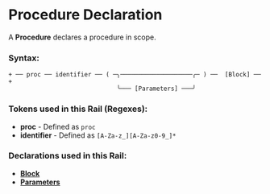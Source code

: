 
# Procedure Declaration

A **Procedure** declares a procedure in scope.

### Syntax:

    + ── proc ── identifier ── ( ─╮────────────────────╭─ ) ──  [Block] ── +
                                  ╰─── [Parameters] ───╯

### Tokens used in this Rail (Regexes):

- **proc** - Defined as `proc`
- **identifier** - Defined as `[A-Za-z_][A-Za-z0-9_]*`

### Declarations used in this Rail:

- [**Block**](ST-Block.md)
- [**Parameters**](DC-Parameters.md)
